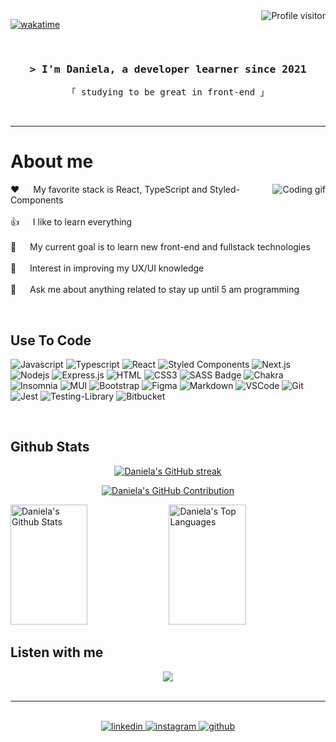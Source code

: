 <a href="https://komarev.com/ghpvc/?username=danielafarias">
  <img align="right" src="https://komarev.com/ghpvc/?username=danielafarias&label=Visitors&color=0e75b6&style=flat" alt="Profile visitor" />
</a>

[![wakatime](https://wakatime.com/badge/user/6eef1779-d59a-45df-acdd-6e47bcb9a493.svg)](https://wakatime.com/@6eef1779-d59a-45df-acdd-6e47bcb9a493)

<br/>

<h3 align="center">
  <samp>&gt; I'm Daniela, a developer learner since 2021</samp>
</h3>

<p align="center"> 
  <samp>
    「 studying to be great in front-end 」
    <br>
  </samp>
</p>
<br />

<hr/>

 # About me
<p>
 <img align="right"  src="https://ggames.com.br/uploads/monthly_2022_12/capoo-blue-cat.thumb.gif.9befb2b13fcc4b87a605101934ddcdb5.gif" alt="Coding gif" />
  
 ❤️ &emsp; My favorite stack is React, TypeScript and Styled-Components<br/><br/>
 👍 &emsp; I like to learn everything<br/><br/>
 🎯 &emsp; My current goal is to learn new front-end and fullstack technologies<br/><br/>
 🎨 &emsp; Interest in improving my UX/UI knowledge<br/><br/>
 💬 &emsp; Ask me about anything related to stay up until 5 am programming
</p>

<br/>

## Use To Code

![Javascript](https://img.shields.io/badge/Javascript-F0DB4F?style=for-the-badge&labelColor=black&logo=javascript&logoColor=F0DB4F)
![Typescript](https://img.shields.io/badge/Typescript-007acc?style=for-the-badge&labelColor=black&logo=typescript&logoColor=007acc)
![React](https://img.shields.io/badge/-React-61DBFB?style=for-the-badge&labelColor=black&logo=react&logoColor=61DBFB)
![Styled Components](https://img.shields.io/badge/styled--components-DB7093?style=for-the-badge&logo=styled-components&logoColor=white)
![Next.js](https://img.shields.io/badge/next.js-000000?style=for-the-badge&logo=nextdotjs&logoColor=white)
![Nodejs](https://img.shields.io/badge/Nodejs-3C873A?style=for-the-badge&labelColor=black&logo=node.js&logoColor=3C873A)
![Express.js](https://img.shields.io/badge/Express.js-000000?style=for-the-badge&logo=express&logoColor=white)
![HTML](https://img.shields.io/badge/HTML5-E34F26?style=for-the-badge&logo=html5&logoColor=white)
![CSS3](https://img.shields.io/badge/CSS3-1572B6?style=for-the-badge&logo=css3&logoColor=white)
![SASS Badge](https://img.shields.io/badge/Sass-CC6699?style=for-the-badge&logo=sass&logoColor=white)
![Chakra](https://img.shields.io/badge/chakra-%234ED1C5.svg?style=for-the-badge&logo=chakraui&logoColor=white)
![Insomnia](https://img.shields.io/badge/Insomnia-black?style=for-the-badge&logo=insomnia&logoColor=5849BE)
![MUI](https://img.shields.io/badge/MUI-%230081CB.svg?style=for-the-badge&logo=mui&logoColor=white)
![Bootstrap](https://img.shields.io/badge/Bootstrap-563D7C?style=for-the-badge&logo=bootstrap&logoColor=white)
![Figma](https://img.shields.io/badge/figma-%23F24E1E.svg?style=for-the-badge&logo=figma&logoColor=white)
![Markdown](https://img.shields.io/badge/Markdown-000000?style=for-the-badge&logo=markdown&logoColor=white)
![VSCode](https://img.shields.io/badge/Visual_Studio-0078d7?style=for-the-badge&logo=visual%20studio&logoColor=white)
![Git](https://img.shields.io/badge/Git-F05032?style=for-the-badge&logo=git&logoColor=white)
![Jest](https://img.shields.io/badge/-jest-%23C21325?style=for-the-badge&logo=jest&logoColor=white)
![Testing-Library](https://img.shields.io/badge/-TestingLibrary-%23E33332?style=for-the-badge&logo=testing-library&logoColor=white)
![Bitbucket](https://img.shields.io/badge/bitbucket-%230047B3.svg?style=for-the-badge&logo=bitbucket&logoColor=white)

<br/>

## Github Stats 
<p align="center">
  <a href="https://github.com/danielafarias">
    <img src="https://github-readme-streak-stats.herokuapp.com/?user=danielafarias&theme=radical&border=AE81FF&background=0D1117" alt="Daniela's GitHub streak"/>
  </a>
</p>

<p align="center">
  <a href="https://github.com/danielafarias">
    <img src="https://github-profile-summary-cards.vercel.app/api/cards/profile-details?username=danielafarias&theme=radical" alt="Daniela's GitHub Contribution"/>
  </a>
</p>

<a> 
  <a href="https://github.com/danielafarias"><img alt="Daniela's Github Stats" src="https://denvercoder1-github-readme-stats.vercel.app/api?username=danielafarias&show_icons=true&count_private=true&theme=react&border_color=AE81FF&bg_color=0D1117&title_color=F85D7F&icon_color=F8D866" height="192px" width="49.5%"/></a>
  <a href="https://github.com/danielafarias"><img alt="Daniela's Top Languages" src="https://denvercoder1-github-readme-stats.vercel.app/api/top-langs/?username=danielafarias&langs_count=8&layout=compact&theme=react&border_color=AE81FF&bg_color=0D1117&title_color=F85D7F&icon_color=F8D866" height="192px" width="49.5%"/></a>
</a>

<br/>

## Listen with me  

<div align="center"><img src="https://spotify-github-profile.vercel.app/api/view?uid=22egat2oz5hv5esopnnlmiwiq&cover_image=true&theme=default" /></div>

<br/>

<hr/> 

<br />

<div align="center">
  <a href="https://linkedin.com/in/danielacfarias" target="_blank">
    <img src=https://img.shields.io/badge/linkedin-%231E77B5.svg?&style=for-the-badge&logo=linkedin&logoColor=white alt=linkedin   style="margin-bottom: 5px;" />
  </a>
<a href="https://instagram.com/danic.farias" target="_blank">
<img src=https://img.shields.io/badge/instagram-%23000000.svg?&style=for-the-badge&logo=instagram&logoColor=white alt=instagram style="margin-bottom: 5px;" />
</a>
<a href="https://github.com/danielafarias" target="_blank">
<img src=https://img.shields.io/badge/github-%2324292e.svg?&style=for-the-badge&logo=github&logoColor=white alt=github style="margin-bottom: 5px;" />
</a>
</div> 
<br/>
